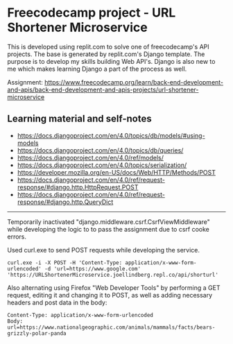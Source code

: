 # Freecodecamp project - URL Shortener Microservice

This is developed using replit.com to solve one of freecodecamp's API projects. The base is generated by replit.com's Django template. The purpose is to develop my skills building Web API's. Django is also new to me which makes learning Django a part of the process as well.

Assignment: https://www.freecodecamp.org/learn/back-end-development-and-apis/back-end-development-and-apis-projects/url-shortener-microservice

## Learning material and self-notes

* https://docs.djangoproject.com/en/4.0/topics/db/models/#using-models
* https://docs.djangoproject.com/en/4.0/topics/db/queries/
* https://docs.djangoproject.com/en/4.0/ref/models/
* https://docs.djangoproject.com/en/4.0/topics/serialization/
* https://developer.mozilla.org/en-US/docs/Web/HTTP/Methods/POST
* https://docs.djangoproject.com/en/4.0/ref/request-response/#django.http.HttpRequest.POST
* https://docs.djangoproject.com/en/4.0/ref/request-response/#django.http.QueryDict

---

Temporarily inactivated "django.middleware.csrf.CsrfViewMiddleware" while developing the logic to to pass the assignment due to csrf cooke errors.

Used curl.exe to send POST requests while developing the service.

~~~console
curl.exe -i -X POST -H 'Content-Type: application/x-www-form-urlencoded' -d 'url=https://www.google.com' 'https://URLShortenerMicroservice.joellindberg.repl.co/api/shorturl'
~~~

Also alternating using Firefox "Web Developer Tools" by performing a GET request, editing it and changing it to POST, as well as adding necessary headers and post data in the body:

~~~header
Content-Type: application/x-www-form-urlencoded
Body: url=https://www.nationalgeographic.com/animals/mammals/facts/bears-grizzly-polar-panda
~~~